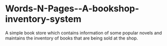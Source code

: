 # Words-N-Pages--A-bookshop-inventory-system
A simple book store which contains  information of some popular novels  and maintains the inventory of books that are being sold at the shop.
